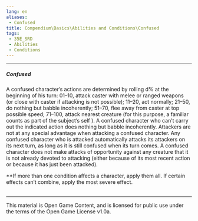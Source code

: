 ```yaml
---
lang: en
aliases:
 - Confused
title: Compendium\Basics\Abilities and Conditions\Confused
tags: 
 - 35E_SRD
 - Abilities
 - Conditions
---
```


---
##### Confused 

A confused character’s actions are determined by rolling d% at the beginning of his turn: 01–10, attack caster with melee or ranged weapons (or close with caster if attacking is not possible); 11–20, act normally; 21–50, do nothing but babble incoherently; 51–70, flee away from caster at top possible speed; 71–100, attack nearest creature (for this purpose, a familiar counts as part of the subject’s self ). A confused character who can’t carry out the indicated action does nothing but babble incoherently. Attackers are not at any special advantage when attacking a confused character. Any confused character who is attacked automatically attacks its attackers on its next turn, as long as it is still confused when its turn comes. A confused character does not make attacks of opportunity against any creature that it is not already devoted to attacking (either because of its most recent action or because it has just been attacked).


**If more than one condition affects a character, apply them all. If certain effects can’t combine, apply the most severe effect.
<br><br>



---



This material is Open Game Content, and is licensed for public use under the terms of the Open Game License v1.0a.

